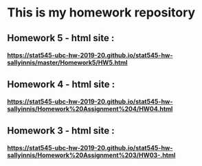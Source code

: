 # This is my homework repository 
## Homework 5 - html site :

#### https://stat545-ubc-hw-2019-20.github.io/stat545-hw-sallyinnis/master/Homework5/HW5.html

## Homework 4 - html site : 

#### https://stat545-ubc-hw-2019-20.github.io/stat545-hw-sallyinnis/Homework%20Assignment%204/HW04.html

## Homework 3 - html site :
#### https://stat545-ubc-hw-2019-20.github.io/stat545-hw-sallyinnis/Homework%20Assignment%203/HW03-.html
